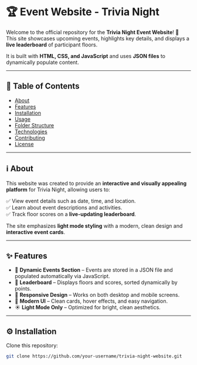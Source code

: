 # 🏆 Event Website - Trivia Night  

Welcome to the official repository for the **Trivia Night Event Website**! 🎉  
This site showcases upcoming events, highlights key details, and displays a **live leaderboard** of participant floors.  

It is built with **HTML, CSS, and JavaScript** and uses **JSON files** to dynamically populate content.  

---

## 📖 Table of Contents
- [About](#-about)  
- [Features](#-features)  
- [Installation](#-installation)  
- [Usage](#-usage)  
- [Folder Structure](#-folder-structure)  
- [Technologies](#-technologies)  
- [Contributing](#-contributing)  
- [License](#-license)  

---

## ℹ️ About  

This website was created to provide an **interactive and visually appealing platform** for Trivia Night, allowing users to:  

✅ View event details such as date, time, and location.  
✅ Learn about event descriptions and activities.  
✅ Track floor scores on a **live-updating leaderboard**.  

The site emphasizes **light mode styling** with a modern, clean design and **interactive event cards**.  

---

## ✨ Features  

- 🎯 **Dynamic Events Section** – Events are stored in a JSON file and populated automatically via JavaScript.  
- 🏅 **Leaderboard** – Displays floors and scores, sorted dynamically by points.  
- 📱 **Responsive Design** – Works on both desktop and mobile screens.  
- 🎨 **Modern UI** – Clean cards, hover effects, and easy navigation.  
- ☀️ **Light Mode Only** – Optimized for bright, clean aesthetics.  

---

## ⚙️ Installation  

Clone this repository:  

```bash
git clone https://github.com/your-username/trivia-night-website.git
